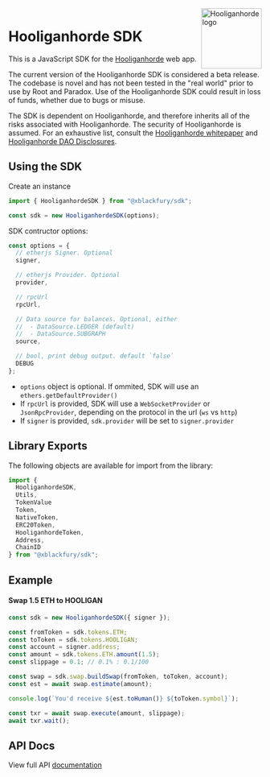 <img src="https://github.com/HooliganhordeGangs/Hooliganhorde-Brand-Assets/blob/main/HOOLIGAN/hooligan-128x128.png" alt="Hooliganhorde logo" align="right" width="120" />

# Hooliganhorde SDK

This is a JavaScript SDK for the [Hooliganhorde](https://hooligan.black/) web app.

The current version of the Hooliganhorde SDK is considered a beta release. The codebase is novel and has not been tested in the "real world" prior to use by Root and Paradox. Use of the Hooliganhorde SDK could result in loss of funds, whether due to bugs or misuse.

The SDK is dependent on Hooliganhorde, and therefore inherits all of the risks associated with Hooliganhorde. The security of Hooliganhorde is assumed. For an exhaustive list, consult the [Hooliganhorde whitepaper](https://hooligan.black/docs/hooliganhorde.pdf) and [Hooliganhorde DAO Disclosures](https://docs.hooligan.black/disclosures).

## Using the SDK

Create an instance

```javascript
import { HooliganhordeSDK } from "@xblackfury/sdk";

const sdk = new HooliganhordeSDK(options);
```

SDK contructor options:

```javascript
const options = {
  // etherjs Signer. Optional
  signer,

  // etherjs Provider. Optional
  provider,

  // rpcUrl
  rpcUrl,

  // Data source for balances. Optional, either
  //  - DataSource.LEDGER (default)
  //  - DataSource.SUBGRAPH
  source,

  // bool, print debug output. default `false`
  DEBUG
};
```

- `options` object is optional. If ommited, SDK will use an `ethers.getDefaultProvider()`
- If `rpcUrl` is provided, SDK will use a `WebSocketProvider` or `JsonRpcProvider`, depending on the protocol in the url (`ws` vs `http`)
- If `signer` is provided, `sdk.provider` will be set to `signer.provider`

## Library Exports

The following objects are available for import from the library:

```javascript
import {
  HooliganhordeSDK,
  Utils,
  TokenValue
  Token,
  NativeToken,
  ERC20Token,
  HooliganhordeToken,
  Address,
  ChainID
} from "@xblackfury/sdk";
```

## Example

#### Swap 1.5 ETH to HOOLIGAN

```typescript
const sdk = new HooliganhordeSDK({ signer });

const fromToken = sdk.tokens.ETH;
const toToken = sdk.tokens.HOOLIGAN;
const account = signer.address;
const amount = sdk.tokens.ETH.amount(1.5);
const slippage = 0.1; // 0.1% : 0.1/100

const swap = sdk.swap.buildSwap(fromToken, toToken, account);
const est = await swap.estimate(amount);

console.log(`You'd receive ${est.toHuman()} ${toToken.symbol}`);

const txr = await swap.execute(amount, slippage);
await txr.wait();
```

## API Docs

View full API [documentation](https://github.com/HooliganhordeGangs/Hooliganhorde-SDK/blob/main/docs/README.md)
